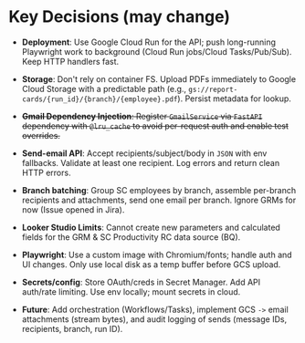 # Key Decisions (may change)

- **Deployment**: Use Google Cloud Run for the API; push long-running Playwright work to background (Cloud Run jobs/Cloud Tasks/Pub/Sub). Keep HTTP handlers fast.

- **Storage**: Don't rely on container FS. Upload PDFs immediately to Google Cloud Storage with a predictable path (e.g., `gs://report-cards/{run_id}/{branch}/{employee}.pdf`). Persist metadata for lookup.

- ~~**Gmail Dependency Injection**: Register `GmailService` via `FastAPI` dependency with `@lru_cache` to avoid per-request auth and enable test overrides.~~

- **Send-email API**: Accept recipients/subject/body in `JSON` with env fallbacks. Validate at least one recipient. Log errors and return clean HTTP errors.

- **Branch batching**: Group SC employees by branch, assemble per-branch recipients and attachments, send one email per branch. Ignore GRMs for now (Issue opened in Jira).

- **Looker Studio Limits**: Cannot create new parameters and calculated fields for the GRM & SC Productivity RC data source (BQ).

- **Playwright**: Use a custom image with Chromium/fonts; handle auth and UI changes. Only use local disk as a temp buffer before GCS upload.

- **Secrets/config**: Store OAuth/creds in Secret Manager. Add API auth/rate limiting. Use env locally; mount secrets in cloud.

- **Future**: Add orchestration (Workflows/Tasks), implement GCS `->` email attachments (stream bytes), and audit logging of sends (message IDs, recipients, branch, run ID).
